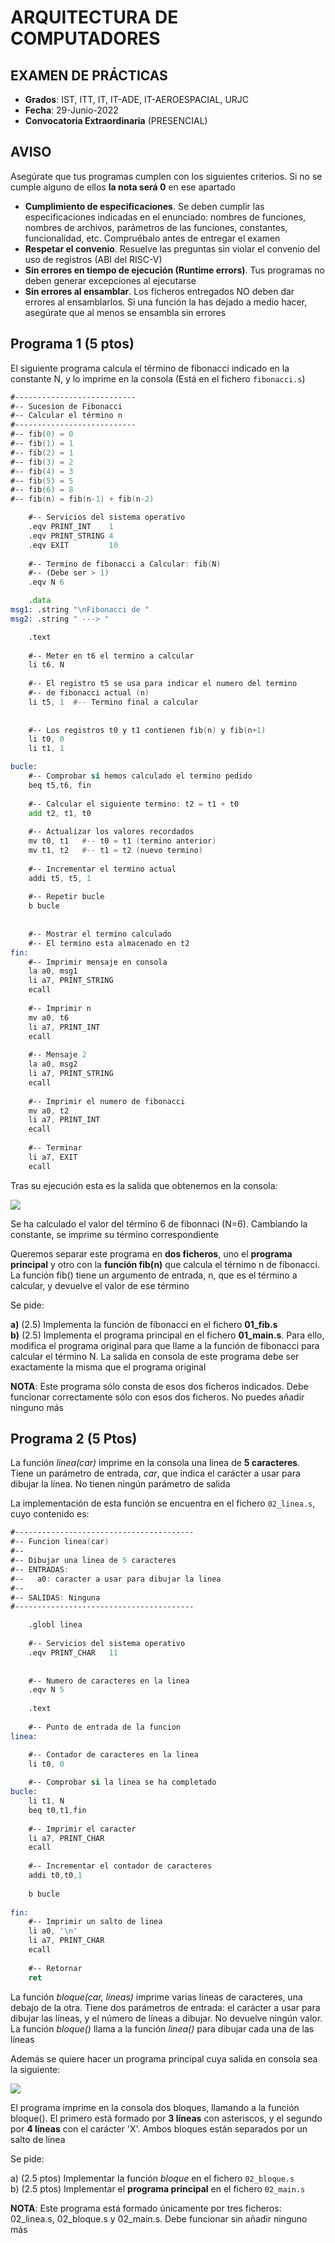 # ARQUITECTURA DE COMPUTADORES

## EXAMEN DE PRÁCTICAS

* **Grados**: IST, ITT, IT, IT-ADE, IT-AEROESPACIAL, URJC
* **Fecha**: 29-Junio-2022
* **Convocatoria Extraordinaria** (PRESENCIAL)

## AVISO

Asegúrate que tus programas cumplen con los siguientes criterios. Si no se cumple alguno de ellos **la nota será 0** en ese apartado

* **Cumplimiento de especificaciones**. Se deben cumplir las especificaciones indicadas en el enunciado: nombres de funciones, nombres de archivos, parámetros de las funciones, constantes, funcionalidad, etc. Compruébalo antes de entregar el examen
* **Respetar el convenio**. Resuelve las preguntas sin violar el convenio del uso de registros (ABI del RISC-V)
* **Sin errores en tiempo de ejecución (Runtime errors)**. Tus programas no deben generar excepciones al ejecutarse
* **Sin errores al ensamblar**. Los ficheros entregados NO deben dar errores al ensamblarlos. Si una función la has dejado a medio hacer, asegúrate que al
menos se ensambla sin errores

## Programa 1 (5 ptos)

El siguiente programa calcula el término de fibonacci indicado en la constante N, y lo imprime en la consola (Está en el fichero `fibonacci.s`)

```asm
#---------------------------
#-- Sucesion de Fibonacci
#-- Calcular el término n
#---------------------------
#-- fib(0) = 0
#-- fib(1) = 1
#-- fib(2) = 1
#-- fib(3) = 2
#-- fib(4) = 3
#-- fib(5) = 5
#-- fib(6) = 8
#-- fib(n) = fib(n-1) + fib(n-2)

	#-- Servicios del sistema operativo
  	.eqv PRINT_INT    1
	.eqv PRINT_STRING 4
	.eqv EXIT         10
	
	#-- Termino de fibonacci a Calcular: fib(N)
	#-- (Debe ser > 1)
	.eqv N 6

	.data
msg1: .string "\nFibonacci de "
msg2: .string " ---> "

	.text
	
	#-- Meter en t6 el termino a calcular
	li t6, N  
	
	#-- El registro t5 se usa para indicar el numero del termino 
	#-- de fibonacci actual (n)
	li t5, 1  #-- Termino final a calcular
	
	
	#-- Los registros t0 y t1 contienen fib(n) y fib(n+1)
	li t0, 0
	li t1, 1

bucle:		
	#-- Comprobar si hemos calculado el termino pedido
	beq t5,t6, fin
	
	#-- Calcular el siguiente termino: t2 = t1 + t0
	add t2, t1, t0
	
	#-- Actualizar los valores recordados
	mv t0, t1   #-- t0 = t1 (termino anterior)
	mv t1, t2   #-- t1 = t2 (nuevo termino)
	
	#-- Incrementar el termino actual
	addi t5, t5, 1
	
	#-- Repetir bucle
	b bucle
	
	
	#-- Mostrar el termino calculado
	#-- El termino esta almacenado en t2
fin:
	#-- Imprimir mensaje en consola
	la a0, msg1
	li a7, PRINT_STRING
	ecall
	
	#-- Imprimir n
	mv a0, t6
	li a7, PRINT_INT
	ecall
	
	#-- Mensaje 2
	la a0, msg2
	li a7, PRINT_STRING
	ecall 
	
	#-- Imprimir el numero de fibonacci
	mv a0, t2
	li a7, PRINT_INT
	ecall
	
	#-- Terminar
	li a7, EXIT
	ecall
```

Tras su ejecución esta es la salida que obtenemos en la consola:

![](https://github.com/myTeachingURJC/2019-20-LAB-AO/raw/master/wiki/Examenes/2022-05-06-P3-Lab-Robotica/Programa1/prog-1-1.png)

Se ha calculado el valor del término 6 de fibonnaci (N=6). Cambiando la constante, se imprime su término correspondiente

Queremos separar este programa en **dos ficheros**, uno el **programa principal** y otro con la **función fib(n)** que calcula el térnimo n de fibonacci. La función fib() tiene un argumento de entrada, n, que es el término a calcular, y devuelve el valor de ese término

Se pide:

**a)** (2.5) Implementa la función de fibonacci en el fichero **01_fib.s**  
**b)** (2.5) Implementa el programa principal en el fichero **01_main.s**. Para ello, modifica el programa original para que llame a la función de fibonacci para calcular el término N. La salida en consola de este programa debe ser exactamente la misma que el programa original

**NOTA**: Este programa sólo consta de esos dos ficheros indicados. Debe funcionar correctamente sólo con esos dos ficheros. No puedes añadir ninguno más

## Programa 2 (5 Ptos)

La función *linea(car)* imprime en la consola una línea de **5 caracteres**. Tiene un parámetro de entrada, *car*, que indica el carácter a usar para dibujar la línea. No tienen ningún parámetro de salida

La implementación de esta función se encuentra en el fichero `02_linea.s`, cuyo contenido es:

```asm
#----------------------------------------
#-- Funcion linea(car)
#--
#-- Dibujar una linea de 5 caracteres
#-- ENTRADAS:
#--   a0: caracter a usar para dibujar la linea
#--
#-- SALIDAS: Ninguna
#----------------------------------------

	.globl linea
	
	#-- Servicios del sistema operativo
	.eqv PRINT_CHAR   11
	
	
	#-- Numero de caracteres en la linea
	.eqv N 5
	
	.text
	
	#-- Punto de entrada de la funcion
linea:

	#-- Contador de caracteres en la linea
	li t0, 0
	
	#-- Comprobar si la linea se ha completado
bucle:
	li t1, N
	beq t0,t1,fin
	
	#-- Imprimir el caracter
	li a7, PRINT_CHAR
	ecall
	
	#-- Incrementar el contador de caracteres
	addi t0,t0,1
	
	b bucle
	
fin:
	#-- Imprimir un salto de linea
	li a0, '\n'
	li a7, PRINT_CHAR
	ecall
	
	#-- Retornar
	ret
```

La función *bloque(car, lineas)* imprime varias líneas de caracteres, una debajo de la otra. Tiene dos parámetros de entrada: el carácter a usar para dibujar las líneas, y el número de líneas a dibujar. No devuelve ningún valor. La función *bloque()* llama a la función *linea()* para dibujar cada una de las líneas

Además se quiere hacer un programa principal cuya salida en consola sea la siguiente:

![](https://github.com/myTeachingURJC/2019-20-LAB-AO/raw/master/wiki/Examenes/2022-05-06-P3-Lab-Robotica/Programa2/prog-2.png)

El programa imprime en la consola dos bloques, llamando a la función bloque(). El primero está formado por **3 líneas** con asteriscos, y el segundo por **4 líneas** con el carácter 'X'. Ambos bloques están separados por un salto de línea

Se pide:

a) (2.5 ptos) Implementar la función *bloque* en el fichero `02_bloque.s`  
b) (2.5 ptos) Implementar el **programa principal** en el fichero `02_main.s`  

**NOTA**: Este programa está formado únicamente por tres ficheros: 02_linea.s, 02_bloque.s y 02_main.s. Debe funcionar sin añadir ninguno más